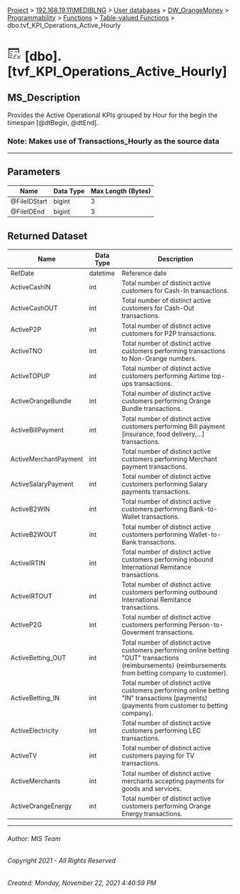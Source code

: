 #### 

[Project](../../../../../../index.md) > [192.168.19.11\\MEDIBLNG](../../../../../index.md) > [User databases](../../../../index.md) > [DW_OrangeMoney](../../../index.md) > [Programmability](../../index.md) > [Functions](../index.md) > [Table-valued Functions](Table-valued_Functions.md) > dbo.tvf_KPI_Operations_Active_Hourly

# ![Table-valued Functions](../../../../../../Images/Function_Table32.png) [dbo].[tvf_KPI_Operations_Active_Hourly]

## <a name="#description"></a>MS_Description

Provides the Active Operational KPIs grouped by Hour for the begin the timespan [@dtBegin, @dtEnd[.

### Note: Makes use of Transactions_Hourly as the source data 
---

## <a name="#parameters"></a>Parameters

| Name | Data Type | Max Length (Bytes) |
|---|---|---|
| @FileIDStart | bigint | 3 |
| @FileIDEnd | bigint | 3 |


## <a name="#ReturnedDataset"></a>Returned Dataset
| Name | Data Type | Description |
|---|---|---|
| RefDate | datetime | Reference date |
| ActiveCashIN | int | Total number of distinct active customers for Cash-In transactions. |
| ActiveCashOUT | int | Total number of distinct active customers for Cash-Out transactions. |
| ActiveP2P | int | Total number of distinct active customers for P2P transactions. |
| ActiveTNO | int | Total number of distinct active customers performing transactions to Non-Orange numbers. |
| ActiveTOPUP | int | Total number of distinct active customers performing Airtime top-ups transactions. |
| ActiveOrangeBundle | int | Total number of distinct active customers performing Orange Bundle transactions. |
| ActiveBillPayment | int | Total number of distinct active customers performing Bill payment [insurance, food delivery,...] transactions. |
| ActiveMerchantPayment | int | Total number of distinct active customers performing Merchant payment transactions. |
| ActiveSalaryPayment | int | Total number of distinct active customers performing Salary payments transactions. |
| ActiveB2WIN | int | Total number of distinct active customers performing Bank-to-Wallet transactions. |
| ActiveB2WOUT | int | Total number of distinct active customers performing Wallet-to-Bank transactions. |
| ActiveIRTIN | int | Total number of distinct active customers performing inbound International Remitance transactions. |
| ActiveIRTOUT | int | Total number of distinct active customers performing outbound International Remitance transactions. |
| ActiveP2G | int | Total number of distinct active customers performing Person-to-Goverment transactions. |
| ActiveBetting_OUT | int | Total number of distinct active customers performing online betting "OUT" transactions (reimbursements) (reimbursements from betting company to customer). |
| ActiveBetting_IN | int | Total number of distinct active customers performing online betting "IN" transactions (payments) (payments from customer to betting company). |
| ActiveElectricity | int | Total number of distinct active customers performing LEC transactions. |
| ActiveTV | int | Total number of distinct active customers paying for TV transactions. |
| ActiveMerchants | int | Total number of distinct active merchants accepting payments for goods and services. |
| ActiveOrangeEnergy | int | Total number of distinct active customers performing Orange Energy transactions. |
---

###### Author:  MIS Team

###### Copyright 2021 - All Rights Reserved

###### Created: Monday, November 22, 2021 4:40:59 PM

